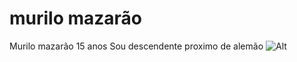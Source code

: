 # murilo mazarão
Murilo mazarão
15 anos
Sou descendente proximo de alemão
![Alt](https://classic.exame.com/wp-content/uploads/2020/09/11-de-setembro-e1599835615305.jpg?quality=70&strip=info&w=887)
